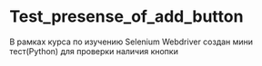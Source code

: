 # Test_presense_of_add_button
В рамках курса по изучению Selenium Webdriver создан мини тест(Python) для проверки наличия кнопки

